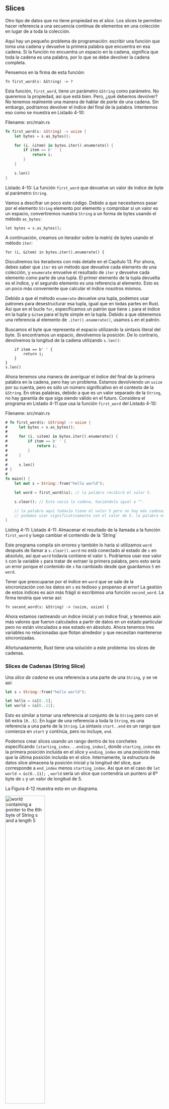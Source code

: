 ## Slices

Otro tipo de datos que no tiene propiedad es el *slice*. Los slices te permiten
hacer referencia a una secuencia continua de elementos en una colección en lugar de a 
toda la colección.

Aquí hay un pequeño problema de programación: escribir una función que toma una cadena y
devuelve la primera palabra que encuentra en esa cadena. Si la función no encuentra un 
espacio en la cadena, significa que toda la cadena es una palabra, por lo que se debe devolver
la cadena completa.

Pensemos en la firma de esta función:

```rust,ignore
fn first_word(s: &String) -> ?
```

Esta función, `first_word`, tiene un parámetro `&String` como parámetro. No queremos la
propiedad, así que está bien. Pero, ¿qué debemos devolver? No tenemos realmente una 
manera de hablar de *parte* de una cadena. Sin embargo, podríamos devolver el índice del
final de la palabra. Intentemos eso como se muestra en Listado 4-10:

<span class="filename">Filename: src/main.rs</span>

```rust
fn first_word(s: &String) -> usize {
    let bytes = s.as_bytes();

    for (i, &item) in bytes.iter().enumerate() {
        if item == b' ' {
            return i;
        }
    }

    s.len()
}
```

<span class="caption">Listado 4-10: La función `first_word` que devuelve un 
valor de índice de byte al parámetro `String`.</span>

Vamos a descifrar un poco este código. Debido a que necesitamos pasar por el elemento `String` 
elemento por elemento y comprobar si un valor es un espacio, convertiremos nuestra
`String` a un forma de bytes usando el método `as_bytes`:

```rust,ignore
let bytes = s.as_bytes();
```

A continuación, creamos un iterador sobre la matriz de bytes usando el método `iter`:

```rust,ignore
for (i, &item) in bytes.iter().enumerate() {
```

Discutiremos los iteradores con más detalle en el Capítulo 13. Por ahora, debes saber que `iter`
es un método que devuelve cada elemento de una colección, y `enumerate` envuelve 
el resultado de `iter` y devuelve cada elemento como parte de una tupla. El 
primer elemento de la tupla devuelta es el índice, y el segundo elemento es una
referencia al elemento. Esto es un poco más conveniente que calcular el 
índice nosotros mismos.

Debido a que el método `enumerate` devuelve una tupla, podemos usar patrones para
desestructurar esa tupla, igual que en todas partes en Rust. Así que en el bucle 
`for`, especificamos un patrón que tiene `i` para el índice en la tupla y `&item`
para el byte simple en la tupla. Debido a que obtenemos una referencia al elemento de
`.iter().enumerate()`, usamos `&` en el patrón.

Buscamos el byte que representa el espacio utilizando la sintaxis literal del
byte. Si encontramos un espacio, devolvemos la posición. De lo contrario, devolvemos la 
longitud de la cadena utilizando `s.len()`:

```rust,ignore
    if item == b' ' {
        return i;
    }
}
s.len()
```

Ahora tenemos una manera de averiguar el índice del final de la primera palabra en la
cadena, pero hay un problema. Estamos devolviendo un `usize` por su cuenta, pero es
sólo un número significativo en el contexto de la `&String`. En otras palabras,
debido a que es un valor separado de la `String`, no hay garantía de que 
siga siendo válido en el futuro. Considera el programa en Listado 4-11 que
usa la función `first_word` del Listado 4-10:

<span class="filename">Filename: src/main.rs</span>

```rust
# fn first_word(s: &String) -> usize {
#     let bytes = s.as_bytes();
#
#     for (i, &item) in bytes.iter().enumerate() {
#         if item == b' ' {
#             return i;
#         }
#     }
#
#     s.len()
# }
#
fn main() {
    let mut s = String::from("hello world");

    let word = first_word(&s); // la palabra recibirá el valor 5.

    s.clear(); // Esto vacía la cadena, haciéndola igual a "".

    // la palabra aquí todavía tiene el valor 5 pero no hay más cadenas que
    // podamos usar significativamente con el valor de 5. la palabra es ahora totalmente inválida!
}
```

<span class="caption">Listing 4-11: Listado 4-11: Almacenar el resultado de la llamada a la función
`first_word` y luego cambiar el contenido de la 'String`</span>

Este programa compila sin errores y también lo haría si utilizamos `word` después
de llamar a `s.clear()`. `word` no está conectado al estado de `s` en absoluto, así
que `word` todavía contiene el valor `5`. Podríamos usar ese valor `5` con la 
variable `s` para tratar de extraer la primera palabra, pero esto sería un error
porque el contenido de `s` ha cambiado desde que guardamos `5` en `word`.

Tener que preocuparse por el índice en `word` que se sale de la sincronización con los datos en 
`s` es tedioso y propenso al error! La gestión de estos índices es aún más frágil si
escribimos una función `second_word`. La firma tendría que verse así:

```rust,ignore
fn second_word(s: &String) -> (usize, usize) {
```

Ahora estamos rastreando un índice inicial *y* un índice final, y tenemos aún más valores 
que fueron calculados a partir de datos en un estado particular pero no están vinculados a 
ese estado en absoluto. Ahora tenemos tres variables no relacionadas que flotan alrededor y que necesitan 
mantenerse sincronizadas.

Afortunadamente, Rust tiene una solución a este problema: los slices de cadenas.

### Slices de Cadenas (String Slice)

Una *slice de cadena* es una referencia a una parte de una `String`, y se ve así:

```rust
let s = String::from("hello world");

let hello = &s[0..5];
let world = &s[6..11];
```

Esto es similar a tomar una referencia al conjunto de la `String` pero con el bit
extra `[0..5]`. En lugar de una referencia a toda la `String`, es una referencia
a una parte de la `String`. La sintaxis `start..end` es un rango que comienza en
`start` y continúa, pero no incluye, `end`.

Podemos crear slices usando un rango dentro de los corchetes especificando
`[starting_index...ending_index]`, donde `starting_index` es la primera posición
incluida en el slice y `ending_index` es una posición más que la última posición
incluida en el slice. Internamente, la estructura de datos slice almacena la posición inicial
y la longitud del slice, que corresponde a `end_index` menos 
`starting_index`. Así que en el caso de `let world = &s[6..11]; `, `world` sería un
slice que contendría un puntero al 6º byte de `s` y un valor de longitud de 5. 

La Figura 4-12 muestra esto en un diagrama.

<img alt="world containing a pointer to the 6th byte of String s and a length 5" src="img/trpl04-06.svg" class="center" style="width: 50%;" />

<span class="caption">Figura 4-12: String slice que se refiere a una parte de una
`String`</span>

Con la sintaxis de rango `..` de Rust, si quieres empezar en el primer índice (cero),
puedes reducir el valor antes de los dos periodos. En otras palabras, son iguales:

```rust
let s = String::from("hello");

let slice = &s[0..2];
let slice = &s[..2];
```

De la misma manera, si tu slice incluye el último byte de la `String`, puedes
dejar caer(drop) el número de seguimiento. Eso significa que son iguales:

```rust
let s = String::from("hello");

let len = s.len();

let slice = &s[3..len];
let slice = &s[3..];
```

También puede soltar ambos valores para tomar un slice de la cadena entera. Así que
estos son iguales:

```rust
let s = String::from("hello");

let len = s.len();

let slice = &s[0..len];
let slice = &s[..];
```

Con toda esta información en mente, reescribamos `first_word` para devolver un 
slice. El tipo que significa "string slice" se escribe como `&str`:

<span class="filename">Filename: src/main.rs</span>

```rust
fn first_word(s: &String) -> &str {
    let bytes = s.as_bytes();

    for (i, &item) in bytes.iter().enumerate() {
        if item == b' ' {
            return &s[0..i];
        }
    }

    &s[..]
}
```

Obtenemos el índice para el final de la palabra de la misma manera que lo hicimos en Listing 
4-10, buscando la primera aparición de un espacio. Cuando encontramos un espacio, devolvemos
un string slice utilizando el inicio de la cadena y el índice del espacio 
como índices inicial y final.

Ahora, cuando llamamos `first_word`, recuperamos un único valor que está ligado a los
datos subyacentes. El valor está formado por una referencia al punto de partida del
slice y el número de elementos del mismo.

Devolver un slice también funcionaría para una función `second_word`:

```rust,ignore
fn second_word(s: &String) -> &str {
```

Ahora tenemos una API sencilla que es mucho más difícil de desordenar, ya que el
compilador garantizará que las referencias a la `String` siguen siendo válidas. ¿Recuerdas
el fallo en el programa de Listado 4-11, cuando obtuvimos el índice al final de la
primera palabra, pero luego se borró la cadena y que nuestro índice fue inválido? Ese código era
lógicamente incorrecto pero no mostraba ningún error inmediato. Los problemas aparecerían
más tarde si continuamos intentando usar el índice de la primera palabra con una cadena 
vacía. Slices hace este error imposible y nos hace saber que tenemos un problema con 
nuestro código mucho antes. Usando la versión slice de `first_word` lanzará un
error de compilación de tiempo:

<span class="filename">Filename: src/main.rs</span>

```rust,ignore
fn main() {
    let mut s = String::from("hello world");

    let word = first_word(&s);

    s.clear(); // Error!
}
```

Aquí está el error del compilador:

```text
17:6 error: cannot borrow `s` as mutable because it is also borrowed as
            immutable [E0502]
    s.clear(); // Error!
    ^
15:29 note: previous borrow of `s` occurs here; the immutable borrow prevents
            subsequent moves or mutable borrows of `s` until the borrow ends
    let word = first_word(&s);
                           ^
18:2 note: previous borrow ends here
fn main() {

}
^
```

Recordemos las normas de préstamo que si tenemos una referencia inmutable
a algo, no podemos también tomar una referencia mutable.  Como `clear` necesita 
truncar la `String`, intenta tomar una referencia mutable, que falla. Rust no
sólo ha hecho que nuestra API sea más fácil de usar, sino que también ha eliminado toda 
una serie de errores en el momento de la compilación!.

#### Las Cadenas Literales son Slices

Recordemos que hablamos de que las cadenas literales se guardan dentro del binario. Ahora
que sabemos de las slices, podemos entender bien los las cadenas literales:

```rust
let s = "Hello, world!";
```

El tipo de `s`aquí es `&str`: es una slice que apunta a ese punto específico del
binario. Por eso también las cadenas literales son inmutables; `&str` es una 
referencia inmutable.

#### Slices de Cadenas como Parámetros

Sabiendo que puedes tomar slices de literales y `String`s nos lleva a una 
mejora más en `first_word`, y esa es su firma:

```rust,ignore
fn first_word(s: &String) -> &str {
```

Un Rustacean con más experiencia escribiría la siguiente línea en su lugar porque
nos permite usar la misma función tanto en `String`s como en `&str`s:

```rust,ignore
fn first_word(s: &str) -> &str {
```

Si tenemos una slice de cadena, podemos pasar eso directamente. Si tenemos una `String`, podemos 
pasar una slice de toda la `String`. Definir una función para tomar una cadena
slice en lugar de una referencia a una String hace que nuestra API sea más general y útil
sin perder ninguna funcionalidad:

<span class="filename">Filename: src/main.rs</span>

```rust
# fn first_word(s: &str) -> &str {
#     let bytes = s.as_bytes();
#
#     for (i, &item) in bytes.iter().enumerate() {
#         if item == b' ' {
#             return &s[0..i];
#         }
#     }
#
#     &s[..]
# }
fn main() {
    let my_string = String::from("hello world");

    // first_word funciona en slices de `String`s
    let word = first_word(&my_string[..]);

    let my_string_literal = "hello world";

    // first_word funciona en slices de cadenas literales
    let word = first_word(&my_string_literal[..]);

    // ya que las cadenas literales ya *son* slices de cadena,
    // esto también funciona, ¡sin la sintaxis de slice!
    let word = first_word(my_string_literal);
}
```

### Otras Slices

Las Slice de cadenas, como podrías imaginarte, son específicas de las cadenas. Pero también 
hay un tipo de slice más general. Considera este arreglo:

```rust
let a = [1, 2, 3, 4, 5];
```

Al igual que podríamos querer referirnos a una parte de una cadena, podríamos querer referirnos
a una parte de una array y hacerlo así:

```rust
let a = [1, 2, 3, 4, 5];

let slice = &a[1..3];
```

Esta slice tiene el tipo `&[i32]`. Funciona del mismo modo que las slices de cadena lo hacen, 
almacenando una referencia al primer elemento y una longitud. Usarás este tipo de 
slices para todo tipo de colecciones. Discutiremos estas colecciones en 
detalle cuando hablemos de vectores en el Capítulo 8.

## Resumen

Los conceptos de propiedad, préstamo y slices son los que aseguran la seguridad de la memoria 
en los programas de Rust al momento de la compilación. El lenguaje Rust te da control sobre el 
uso de la memoria como otros lenguajes de programación de sistemas, pero tener la propiedad de 
los datos automáticamente limpia los datos cuando el propietario sale fuera de alcance significa 
que tu no tienes que escribir y depurar código extra para obtener este control.

La propiedad afecta la forma en que muchas otras partes de Rust trabajan, por lo que hablaremos sobre 
estos conceptos durante el resto del libro. Pasemos al
siguiente capítulo y veamos la agrupación de datos en una `struct`.
